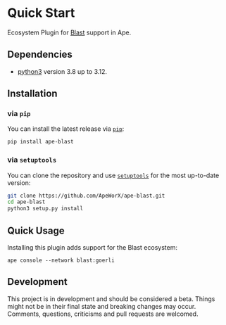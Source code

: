 # Quick Start

Ecosystem Plugin for [Blast](https://blast.io/) support in Ape.

## Dependencies

- [python3](https://www.python.org/downloads) version 3.8 up to 3.12.

## Installation

### via `pip`

You can install the latest release via [`pip`](https://pypi.org/project/pip/):

```bash
pip install ape-blast
```

### via `setuptools`

You can clone the repository and use [`setuptools`](https://github.com/pypa/setuptools) for the most up-to-date version:

```bash
git clone https://github.com/ApeWorX/ape-blast.git
cd ape-blast
python3 setup.py install
```

## Quick Usage

Installing this plugin adds support for the Blast ecosystem:

```
ape console --network blast:goerli 
```

## Development

This project is in development and should be considered a beta.
Things might not be in their final state and breaking changes may occur.
Comments, questions, criticisms and pull requests are welcomed.
